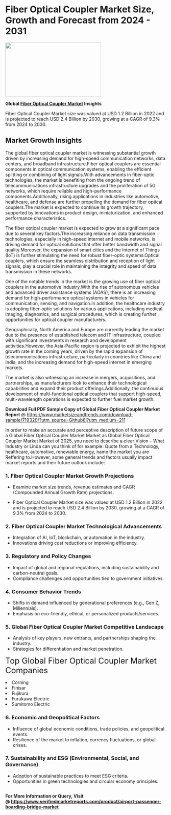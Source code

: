 <H1>Fiber Optical Coupler Market Size, Growth and Forecast from 2024 - 2031</H1><img class="aligncenter size-medium wp-image-584254" src="https://thirdeyenews.in/wp-content/uploads/2024/09/Global-Market-Research-300x168.jpeg" alt="" width="300" height="168" /><p><strong>Global&nbsp;<a href="https://www.marketsizeandtrends.com/download-sample/719320/?utm_source=Github8j?utm_medium=211">Fiber Optical Coupler Market</a> Insights</strong></p><p>Fiber Optical Coupler Market size was valued at USD 1.2 Billion in 2022 and is projected to reach USD 2.4 Billion by 2030, growing at a CAGR of 9.3% from 2024 to 2030.</p><p><h2>Market Growth Insights</h2> <p>The global fiber optical coupler market is witnessing substantial growth driven by increasing demand for high-speed communication networks, data centers, and broadband infrastructure.Fiber optical couplers are essential components in optical communication systems, enabling the efficient splitting or combining of light signals.With advancements in fiber-optic technologies, the market is benefiting from the ongoing trend of telecommunications infrastructure upgrades and the proliferation of 5G networks, which require reliable and high-performance components.Additionally, rising applications in industries like automotive, healthcare, and defense are further propelling the demand for fiber optical couplers.The market is expected to continue its growth trajectory, supported by innovations in product design, miniaturization, and enhanced performance characteristics.</p> <p>The fiber optical coupler market is expected to grow at a significant pace due to several key factors.The increasing reliance on data transmission technologies, especially in high-speed internet and mobile networks, is driving demand for optical solutions that offer better bandwidth and signal quality.Moreover, the expansion of smart cities and the Internet of Things (IoT) is further stimulating the need for robust fiber-optic systems.Optical couplers, which ensure the seamless distribution and reception of light signals, play a crucial role in maintaining the integrity and speed of data transmission in these networks.</p> <p>One of the notable trends in the market is the growing use of fiber optical couplers in the automotive industry.With the rise of autonomous vehicles and advanced driver assistance systems (ADAS), there is an increasing demand for high-performance optical systems in vehicles for communication, sensing, and navigation.In addition, the healthcare industry is adopting fiber-optic solutions for various applications, including medical imaging, diagnostics, and surgical procedures, which is creating further opportunities for optical coupler manufacturers.</p> <p>Geographically, North America and Europe are currently leading the market due to the presence of established telecom and IT infrastructure, coupled with significant investments in research and development activities.However, the Asia-Pacific region is projected to exhibit the highest growth rate in the coming years, driven by the rapid expansion of telecommunications infrastructure, particularly in countries like China and India, and the increasing demand for high-speed internet in emerging markets.</p> <p>The market is also witnessing an increase in mergers, acquisitions, and partnerships, as manufacturers look to enhance their technological capabilities and expand their product offerings.Additionally, the continuous development of multi-functional optical couplers that support high-speed, multi-wavelength operations is expected to further fuel market growth.</p> <p><span class=""><strong>Download Full PDF Sample Copy of Global Fiber Optical Coupler Market Report</strong> @ <a href="https://www.marketsizeandtrends.com/download-sample/719320/?utm_source=Github8j?utm_medium=211" target="_blank">https://www.marketsizeandtrends.com/download-sample/719320/?utm_source=Github8j?utm_medium=211</a></span></p><p>In order to make an accurate and perceptive description of future scope of a Global&nbsp;Fiber Optical Coupler Market Market as Global&nbsp;Fiber Optical Coupler Market Market of 2025, you need to describe a clear Vision &ndash; What Industry or Linda can you think of for example: Quote from a Technology, healthcare, automotive, renewable energy, name the market you are Reffering to.However, some general trends and factors usually impact market reports and their future outlook include:</p><h3>1.&nbsp;<strong>Fiber Optical Coupler Market Growth Projections</strong></h3><ul><li>Examine market size trends, revenue estimates and CAGR (Compounded Annual Growth Rate) projections.</li><li><p>Fiber Optical Coupler Market size was valued at USD 1.2 Billion in 2022 and is projected to reach USD 2.4 Billion by 2030, growing at a CAGR of 9.3% from 2024 to 2030.</p></li></ul><h3>2.&nbsp;<strong>Fiber Optical Coupler Market Technological Advancements</strong></h3><ul><li>Integration of AI, IoT, blockchain, or automation in the industry.</li><li>Innovations driving cost reductions or improving efficiency.</li></ul><h3>3.&nbsp;<strong>Regulatory and Policy Changes</strong></h3><ul><li>Impact of global and regional regulations, including sustainability and carbon-neutral goals.</li><li>Compliance challenges and opportunities tied to government initiatives.</li></ul><h3>4.&nbsp;<strong>Consumer Behavior Trends</strong></h3><ul><li>Shifts in demand influenced by generational preferences (e.g., Gen Z, Millennials).</li><li>Emphasis on eco-friendly, ethical, or personalized products/services.</li></ul><h3>5.&nbsp;<strong>Global Fiber Optical Coupler Market Competitive Landscape</strong></h3><ul><li>Analysis of key players, new entrants, and partnerships shaping the industry.</li><li>Strategies for differentiation and market penetration.</li></ul><p data-pm-slice="1 1 []"><span style="color: inherit; font-family: inherit; font-size: 25px;">Top Global Fiber Optical Coupler Market Companies</span></p><div class="" data-test-id=""><p><li>Corning</li><li> Finisar</li><li> Fujikura</li><li> Furukawa Electric</li><li> Sumitomo Electric</li></p></div><h3>6.&nbsp;<strong>Economic and Geopolitical Factors</strong></h3><ul><li>Influence of global economic conditions, trade policies, and geopolitical events.</li><li>Resilience of the market to inflation, currency fluctuations, or global crises.</li></ul><h3>7.&nbsp;<strong>Sustainability and ESG (Environmental, Social, and Governance)</strong></h3><ul><li>Adoption of sustainable practices to meet ESG criteria.</li><li>Opportunities in green technologies and circular economy principles.</li></ul><h2><strong style="font-size: 14px;">For More Information or Query, Visit @&nbsp;</strong><a style="background-color: #ffffff; font-size: 14px;" href="https://www.marketsizeandtrends.com/report/fiber-optical-coupler-market/" target="_blank">https://www.verifiedmarketreports.com/product/airport-passenger-boarding-bridge-market</a></h2>